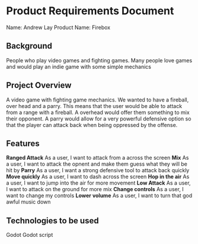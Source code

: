 
# Product Requirements Document 
Name: Andrew Lay
Product Name: Firebox
## Background
 People who play video games and fighting games. Many people love games and would play an indie game with some simple mechanics
## Project Overview
A video game with fighting game mechanics. We wanted to have a fireball, over head and a parry. This means that the user would be able to attack from a range with a fireball. A overhead would offer them something to mix their opponent. A parry would allow for a very powerful defensive option so that the player can attack back when being oppressed by the offense.
## Features
**Ranged Attack** As a user, I want to attack from a across the screen 
**Mix** As a user, I want to attack the opnent and make them guess what they will be hit by
**Parry** As a user, I want a strong defensive tool to attack back quickly
**Move quickly** As a user, I want to dash across the screen
**Hop in the air** As a user, I want to jump into the air for more movement
**Low Attack** As a user, I want to attack on the ground for more mix
**Change controls** As a user, I want to change my controls
**Lower volume** As a user, I want to turn that god awful music down
 ## Technologies to be used 
Godot
Godot script

